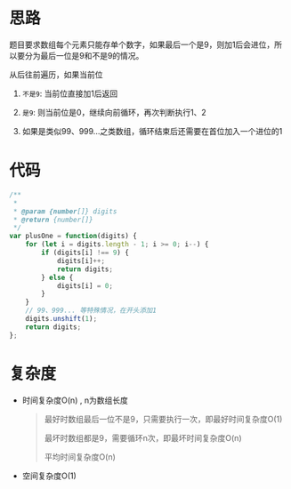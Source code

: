 # 思路

题目要求数组每个元素只能存单个数字，如果最后一个是9，则加1后会进位，所以要分为最后一位是9和不是9的情况。



 从后往前遍历，如果当前位

1. `不是9`:  当前位直接加1后返回
2.  `是9`:  则当前位是0，继续向前循环，再次判断执行1、2

3. 如果是类似99、999...之类数组，循环结束后还需要在首位加入一个进位的1



# 代码

```javascript
/**
 *
 * @param {number[]} digits
 * @return {number[]}
 */
var plusOne = function(digits) {
    for (let i = digits.length - 1; i >= 0; i--) {
        if (digits[i] !== 9) {
            digits[i]++;
            return digits;
        } else {
            digits[i] = 0;
        }
    }
    // 99、999... 等特殊情况，在开头添加1
    digits.unshift(1);
    return digits;
};
```



# 复杂度

* 时间复杂度O(n) , n为数组长度

  > 最好时数组最后一位不是9，只需要执行一次，即最好时间复杂度O(1)
  >
  > 最坏时数组都是9，需要循环n次，即最坏时间复杂度O(n)
  >
  > 平均时间复杂度O(n)

* 空间复杂度O(1)